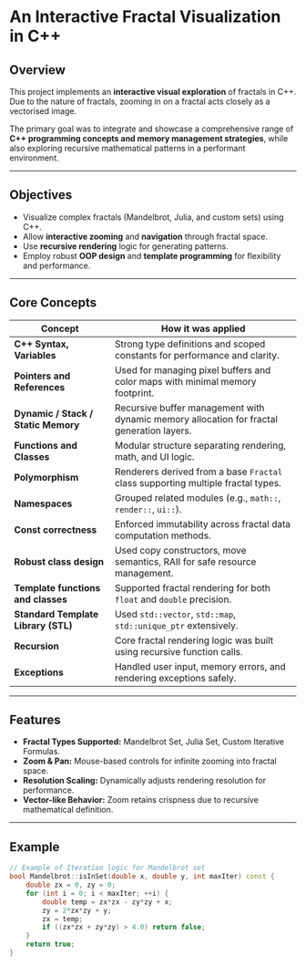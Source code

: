 # An Interactive Fractal Visualization in C++

## Overview
This project implements an **interactive visual exploration** of fractals in C++. Due to the nature of fractals, zooming in on a fractal acts closely as a vectorised image.

The primary goal was to integrate and showcase a comprehensive range of **C++ programming concepts and memory management strategies**, while also exploring recursive mathematical patterns in a performant environment.

---

## Objectives
- Visualize complex fractals (Mandelbrot, Julia, and custom sets) using C++.
- Allow **interactive zooming** and **navigation** through fractal space.
- Use **recursive rendering** logic for generating patterns.
- Employ robust **OOP design** and **template programming** for flexibility and performance.

---

## Core Concepts

| Concept                            | How it was applied |
|-----------------------------------|--------------------|
| **C++ Syntax, Variables**         | Strong type definitions and scoped constants for performance and clarity. |
| **Pointers and References**       | Used for managing pixel buffers and color maps with minimal memory footprint. |
| **Dynamic / Stack / Static Memory** | Recursive buffer management with dynamic memory allocation for fractal generation layers. |
| **Functions and Classes**         | Modular structure separating rendering, math, and UI logic. |
| **Polymorphism**                  | Renderers derived from a base `Fractal` class supporting multiple fractal types. |
| **Namespaces**                    | Grouped related modules (e.g., `math::`, `render::`, `ui::`). |
| **Const correctness**             | Enforced immutability across fractal data computation methods. |
| **Robust class design**           | Used copy constructors, move semantics, RAII for safe resource management. |
| **Template functions and classes**| Supported fractal rendering for both `float` and `double` precision. |
| **Standard Template Library (STL)**| Used `std::vector`, `std::map`, `std::unique_ptr` extensively. |
| **Recursion**                     | Core fractal rendering logic was built using recursive function calls. |
| **Exceptions**                    | Handled user input, memory errors, and rendering exceptions safely. |

---

## Features

- **Fractal Types Supported:** Mandelbrot Set, Julia Set, Custom Iterative Formulas.
- **Zoom & Pan:** Mouse-based controls for infinite zooming into fractal space.
- **Resolution Scaling:** Dynamically adjusts rendering resolution for performance.
- **Vector-like Behavior:** Zoom retains crispness due to recursive mathematical definition.

---

## Example



```cpp
// Example of Iteration logic for Mandelbrot set
bool Mandelbrot::isInSet(double x, double y, int maxIter) const {
    double zx = 0, zy = 0;
    for (int i = 0; i < maxIter; ++i) {
        double temp = zx*zx - zy*zy + x;
        zy = 2*zx*zy + y;
        zx = temp;
        if ((zx*zx + zy*zy) > 4.0) return false;
    }
    return true;
}
